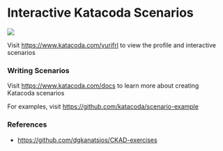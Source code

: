 # Interactive Katacoda Scenarios

[![](http://shields.katacoda.com/katacoda/yurifrl/count.svg)](https://www.katacoda.com/yurifrl "Get your profile on Katacoda.com")

Visit https://www.katacoda.com/yurifrl to view the profile and interactive scenarios

### Writing Scenarios
Visit https://www.katacoda.com/docs to learn more about creating Katacoda scenarios

For examples, visit https://github.com/katacoda/scenario-example

### References
- https://github.com/dgkanatsios/CKAD-exercises